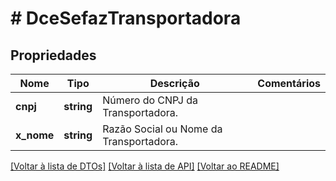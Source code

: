 # # DceSefazTransportadora

## Propriedades

Nome | Tipo | Descrição | Comentários
------------ | ------------- | ------------- | -------------
**cnpj** | **string** | Número do CNPJ da Transportadora. |
**x_nome** | **string** | Razão Social ou Nome da Transportadora. |

[[Voltar à lista de DTOs]](../../README.md#models) [[Voltar à lista de API]](../../README.md#endpoints) [[Voltar ao README]](../../README.md)
